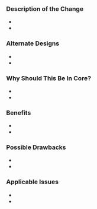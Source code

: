 ### Description of the Change

+ 
+ 

### Alternate Designs

+ 
+ 

### Why Should This Be In Core?

+ 
+ 

### Benefits

+ 
+ 

### Possible Drawbacks

+ 
+ 

### Applicable Issues

+ 
+ 
